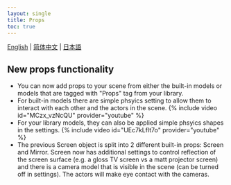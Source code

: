 ```yaml
---
layout: single
title: Props
toc: true
---
```

[English](/dancexr/features/props) | [简体中文](/zh/dancexr/features/props) | [日本語](/jp/dancexr/features/props)


## New props functionality
* You can now add props to your scene from either the built-in models or models that are tagged with "Props" tag from your library.
* For built-in models there are simple phsyics setting to allow them to interact with each other and the actors in the scene. 
{% include video id="MCzx_vzNcQU" provider="youtube" %}
* For your library models, they can also be applied simple phsyics shapes in the settings. 
{% include video id="UEc7kLflt7o" provider="youtube" %}
* The previous Screen object is split into 2 different built-in props: Screen and Mirror. Screen now has additional settings to control reflection of the screen surface (e.g. a gloss TV screen vs a matt projector screen) and there is a camera model that is visible in the scene (can be turned off in settings). The actors will make eye contact with the cameras.